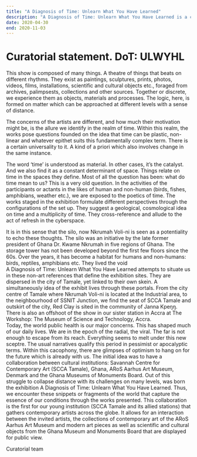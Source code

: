 ```yaml
---
title: "A Diagnosis of Time: Unlearn What You Have Learned"
description: "A Diagnosis of Time: Unlearn What You Have Learned is a collaborative effort of SCCA Tamale (Ghana), ARoS Aarhus Art Museum (Denmark) and the Ghana Museums and Monuments Board. On view from April 30 to November 3, 2021, it follows This is Not Africa: Unlearn What You Have Learned staged by ARoS earlier, on March 26, 2021, the first part of a two-fold exhibition which will run in synchrony."
date: 2020-04-30
end: 2020-11-03
---
```


# Curatorial statement. DoT: ULWYHL

This show is composed of many things. A theatre of things that beats on different rhythms. They exist as paintings, sculptures, prints, photos, videos, films, installations, scientific and cultural objects etc., foraged from archives, palimpsests, collections and other sources. Together or discrete, we experience them as objects, materials and processes. The logic, here, is formed on matter which can be approached at different levels with a sense of distance.

The concerns of the artists are different, and how much their motivation might be, is the allure we identify in the realm of time. Within this realm, the works pose questions founded on the idea that time can be plastic, non-linear and whatever epithet suits this fundamentally complex term. There is a certain universality to it. A kind of a priori which also involves change in the same instance.

The word ‘time’ is understood as material. In other cases, it’s the catalyst. And we also find it as a constant determinant of space. Things relate on time in the spaces they define. Most of all the question has been: what do time mean to us? This is a very old question. In the activities of the participants or actants in the likes of human and non-human (birds, fishes, amphibians, weather etc.), we are exposed to the poetics of time. The works staged in the exhibition formulate different perspectives through the configurations of the set up. They suggest a geological, cosmological idea on time and a multiplicity of time. They cross-reference and allude to the act of refresh in the cyberspace.

It is in this sense that the silo, now Nkrumah Voli-ni is seen as a potentiality to echo these thoughts. The silo was an initiative by the late former president of Ghana Dr. Kwame Nkrumah in five regions of Ghana. The storage tower has not been developed beyond the first few floors since the 60s. Over the years, it has become a habitat for humans and non-humans: birds, reptiles, amphibians etc. They lived the void  
A Diagnosis of Time: Unlearn What You Have Learned attempts to situate us in these non-art references that define the exhibition sites. They are dispersed in the city of Tamale, yet linked to their own skein. A simultaneously idea of the exhibit lives through these portals. From the city centre of Tamale where Nkrumah Voli-ni is located at the Industrial area, to the neighbourhood of SSNIT Junction, we find the seat of SCCA Tamale and outskirt of the city, Red Clay is sited in the community of Janna Kpeŋŋ. There is also an offshoot of the show in our sister station in Accra at The Workshop: The Museum of Science and Technology, Accra.  
Today, the world public health is our major concerns. This has shaped much of our daily lives. We are in the epoch of the radial, the viral. The far is not enough to escape from its reach. Everything seems to melt under this new sceptre. The usual narratives qualify this period in pessimist or apocalyptic terms. Within this cacophony, there are glimpses of optimism to hang on for the future which is already with us.
The initial idea was to have a collaboration between cultural institutions: Savannah Centre for Contemporary Art (SCCA Tamale), Ghana, ARoS Aarhus Art Museum, Denmark and the Ghana Museums of Monuments Board. Out of this struggle to collapse distance with its challenges on many levels, was born the exhibition A Diagnosis of Time: Unlearn What You Have Learned. Thus, we encounter these snippets or fragments of the world that capture the essence of our conditions through the works presented.
This collaboration is the first for our young institution (SCCA Tamale and its allied stations) that gathers contemporary artists across the globe. It allows for an interaction between the invited artists, the collections of contemporary art of the ARoS Aarhus Art Museum and modern art pieces as well as scientific and cultural objects from the Ghana Museum and Monuments Board that are displayed for public view.

Curatorial team
